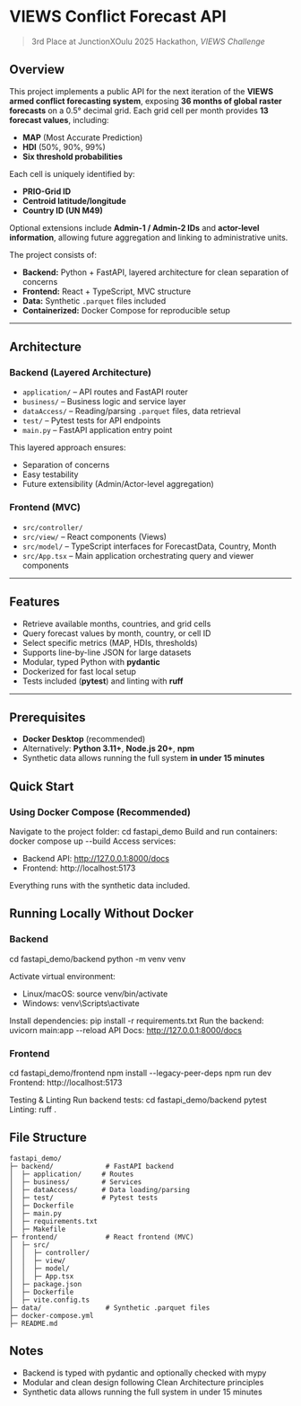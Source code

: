 # VIEWS Conflict Forecast API
> 3rd Place at JunctionXOulu 2025 Hackathon, *VIEWS Challenge*

## Overview

This project implements a public API for the next iteration of the **VIEWS armed conflict forecasting system**, exposing **36 months of global raster forecasts** on a 0.5° decimal grid. Each grid cell per month provides **13 forecast values**, including:

- **MAP** (Most Accurate Prediction)  
- **HDI** (50%, 90%, 99%)  
- **Six threshold probabilities**  

Each cell is uniquely identified by:

- **PRIO-Grid ID**  
- **Centroid latitude/longitude**  
- **Country ID (UN M49)**  

Optional extensions include **Admin-1 / Admin-2 IDs** and **actor-level information**, allowing future aggregation and linking to administrative units.

The project consists of:

- **Backend:** Python + FastAPI, layered architecture for clean separation of concerns  
- **Frontend:** React + TypeScript, MVC structure  
- **Data:** Synthetic `.parquet` files included  
- **Containerized:** Docker Compose for reproducible setup  

---

## Architecture

### Backend (Layered Architecture)

- `application/` – API routes and FastAPI router  
- `business/` – Business logic and service layer  
- `dataAccess/` – Reading/parsing `.parquet` files, data retrieval  
- `test/` – Pytest tests for API endpoints  
- `main.py` – FastAPI application entry point  

This layered approach ensures:

- Separation of concerns  
- Easy testability  
- Future extensibility (Admin/Actor-level aggregation)  

### Frontend (MVC)

- `src/controller/`  
- `src/view/` – React components (Views)  
- `src/model/` – TypeScript interfaces for ForecastData, Country, Month  
- `src/App.tsx` – Main application orchestrating query and viewer components  

---

## Features

- Retrieve available months, countries, and grid cells  
- Query forecast values by month, country, or cell ID  
- Select specific metrics (MAP, HDIs, thresholds)  
- Supports line-by-line JSON for large datasets  
- Modular, typed Python with **pydantic**  
- Dockerized for fast local setup  
- Tests included (**pytest**) and linting with **ruff**  

---

## Prerequisites

- **Docker Desktop** (recommended)  
- Alternatively: **Python 3.11+**, **Node.js 20+**, **npm**  
- Synthetic data allows running the full system **in under 15 minutes**


## Quick Start

### Using Docker Compose (Recommended)

Navigate to the project folder: cd fastapi_demo
Build and run containers: docker compose up --build
Access services:
- Backend API: http://127.0.0.1:8000/docs
- Frontend: http://localhost:5173

Everything runs with the synthetic data included.

## Running Locally Without Docker
### Backend

cd fastapi_demo/backend
python -m venv venv

Activate virtual environment:
- Linux/macOS: source venv/bin/activate
- Windows: venv\Scripts\activate

Install dependencies: pip install -r requirements.txt
Run the backend: uvicorn main:app --reload
API Docs: http://127.0.0.1:8000/docs

### Frontend

cd fastapi_demo/frontend
npm install --legacy-peer-deps
npm run dev
Frontend: http://localhost:5173

Testing & Linting
Run backend tests: cd fastapi_demo/backend
pytest
Linting:
ruff .


## File Structure
```
fastapi_demo/
├─ backend/             # FastAPI backend
│  ├─ application/     # Routes
│  ├─ business/        # Services
│  ├─ dataAccess/      # Data loading/parsing
│  ├─ test/            # Pytest tests
│  ├─ Dockerfile
│  ├─ main.py
│  ├─ requirements.txt
│  ├─ Makefile
├─ frontend/            # React frontend (MVC)
│  ├─ src/
│  │  ├─ controller/
│  │  ├─ view/
│  │  ├─ model/
│  │  ├─ App.tsx
│  ├─ package.json
│  ├─ Dockerfile
│  ├─ vite.config.ts
├─ data/                # Synthetic .parquet files
├─ docker-compose.yml
├─ README.md
```
## Notes
- Backend is typed with pydantic and optionally checked with mypy
- Modular and clean design following Clean Architecture principles
- Synthetic data allows running the full system in under 15 minutes
